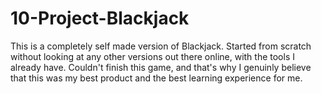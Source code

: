 # 10-Project-Blackjack

This is a completely self made version of Blackjack.
Started from scratch without looking at any other versions out there online, with the tools I already have.
Couldn't finish this game, and that's why I genuinly believe that this was my best product and the best learning experience for me.
